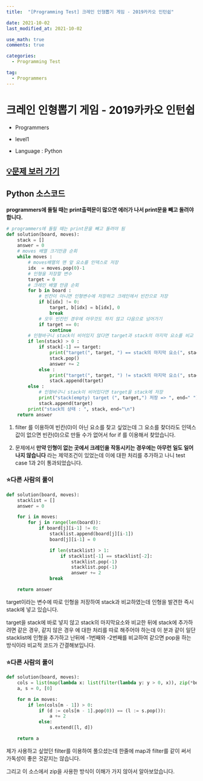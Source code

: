 ```yaml
---
title:  "[Programming Test] 크레인 인형뽑기 게임 - 2019카카오 인턴쉽"

date: 2021-10-02
last_modified_at: 2021-10-02

use_math: true
comments: true

categories:
  - Programming Test

tag:
  - Programmers
---
```




# 크레인 인형뽑기 게임 - 2019카카오 인턴쉽

- Programmers
- level1

- Language : Python




## [💡문제 보러 가기](https://programmers.co.kr/learn/courses/30/lessons/64061)



## Python 소스코드

 **programmers에 돌릴 때는 print출력문이 많으면 에러가 나서 print문을 빼고 돌려야 합니다.**

```python
# programmers에 돌릴 때는 print문을 빼고 돌려야 됨
def solution(board, moves):
    stack = []
    answer = 0
    # moves 배열 크기만큼 순회
    while moves :
        # moves배열의 맨 앞 요소를 인덱스로 저장
        idx  = moves.pop(0)-1
        # 인형을 저장할 변수
        target = 0
        # 크레인 배열 만큼 순회
        for b in board :
            # 빈칸이 아니면 인형변수에 저장하고 크레인에서 빈칸으로 저장
            if b[idx] != 0:
                target, b[idx] = b[idx], 0
                break
            # 모두 빈칸인 경우에 아무것도 하지 않고 다음으로 넘어가기
            if target == 0:
            	continue
        # 인형바구니 stack이 비어있지 않다면 target과 stack의 마지막 요소를 비교
        if len(stack) > 0 :
            if stack[-1] == target:
                print("target(", target, ") == stack의 마지막 요소(", stack[-1],") 이므로 제거 => ", end=" ")
                stack.pop()
                answer += 2
            else :
                print("target(", target, ") != stack의 마지막 요소(", stack[-1],") 이므로 저장 => ", end=" ")
                stack.append(target)
        else :
            # 인형바구니 stack이 비어있다면 target을 stack에 저장
            print("stack(empty) target (", target,") 저장 => ", end=" ")
            stack.append(target)
        print("stack의 상태 : ", stack, end="\n")
    return answer
```



1. filter 를 이용하여 빈칸(0)이 아닌 요소를 찾고 싶었는데 그 요소를 찾더라도 인덱스값이 없으면 빈칸(0)으로 만들 수가 없어서 for if 를 이용해서 찾았습니다.

2. 문제에서 **만약 인형이 없는 곳에서 크레인을 작동시키는 경우에는 아무런 일도 일어나지 않습니다**  라는 제약조건이 있었는데 이에 대한 처리를 추가하고 나니  test case 1과 2이 통과되었습니다.



### ⭐다른 사람의 풀이

```python
def solution(board, moves):
    stacklist = []
    answer = 0

    for i in moves:
        for j in range(len(board)):
            if board[j][i-1] != 0:
                stacklist.append(board[j][i-1])
                board[j][i-1] = 0

                if len(stacklist) > 1:
                    if stacklist[-1] == stacklist[-2]:
                        stacklist.pop(-1)
                        stacklist.pop(-1)
                        answer += 2     
                break

    return answer
```

target이라는 변수에 따로 인형을 저장하여 stack과 비교하였는데 인형을 발견한 즉시 stack에 넣고 있습니다.

target을 stack에 바로 넣지 않고 stack의 마지막요소와 비교한 뒤에 stack에 추가하려면 같은 경우, 같지 않은 경우 에 대한 처리를 따로 해주어야 하는데 이 분과 같이 일단 stacklist에 인형을 추가하고 난뒤에 -1번째와 -2번째를 비교하여 같으면 pop을 하는 방식이라 비교적 코드가 간결해보입니다.



### ⭐다른 사람의 풀이

```python
def solution(board, moves):
    cols = list(map(lambda x: list(filter(lambda y: y > 0, x)), zip(*board)))
    a, s = 0, [0]

    for m in moves:
        if len(cols[m - 1]) > 0:
            if (d := cols[m - 1].pop(0)) == (l := s.pop()):
                a += 2
            else:
                s.extend([l, d])

    return a
```

제가 사용하고 싶었던 filter를 이용하여 풀으셨는데 한줄에 map과 filter를 같이 써서 가독성이 좋은 것같지는 않습니다. 

그리고 이 소스에서 zip을 사용한 방식이 이해가 가지 않아서 알아보았습니다.
